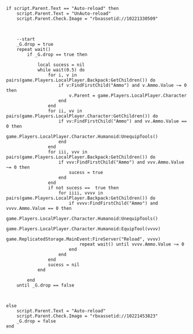 	if script.Parent.Text == "Auto-reload" then
		script.Parent.Text = "UnAuto-reload"
		script.Parent.Check.Image = "rbxassetid://10221330509"



		--start
		_G.drop = true
		repeat wait()
			if _G.drop == true then

				local sucess = nil
				while wait(0.5) do
					for i, v in pairs(game.Players.LocalPlayer.Backpack:GetChildren()) do
						if v:FindFirstChild("Ammo") and v.Ammo.Value ~= 0 then
							v.Parent = game.Players.LocalPlayer.Character
						end
					end
					for ii, vv in pairs(game.Players.LocalPlayer.Character:GetChildren()) do
						if vv:FindFirstChild("Ammo") and vv.Ammo.Value == 0 then
							game.Players.LocalPlayer.Character.Humanoid:UnequipTools()
						end
					end
					for iii, vvv in pairs(game.Players.LocalPlayer.Backpack:GetChildren()) do
						if vvv:FindFirstChild("Ammo") and vvv.Ammo.Value ~= 0 then 
							sucess = true
						end
					end
					if not sucess ==  true then
						for iiii, vvvv in pairs(game.Players.LocalPlayer.Backpack:GetChildren()) do 
							if vvvv:FindFirstChild("Ammo") and vvvv.Ammo.Value == 0 then
								game.Players.LocalPlayer.Character.Humanoid:UnequipTools()
								game.Players.LocalPlayer.Character.Humanoid:EquipTool(vvvv)
								game.ReplicatedStorage.MainEvent:FireServer("Reload", vvvv)
								repeat wait() until vvvv.Ammo.Value ~= 0
							end
						end
					end
					sucess = nil
				end

			end
		until _G.drop == false



	else
		script.Parent.Text = "Auto-reload"
		script.Parent.Check.Image = "rbxassetid://10221453823"
		_G.drop = false
	end
